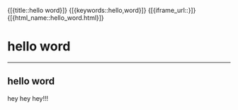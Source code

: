 {[{title::hello word}]}
{[{keywords::hello,word}]}
{[{iframe_url::}]}
{[{html_name::hello_word.html}]}
# hello word
---
## hello word
hey hey hey!!!